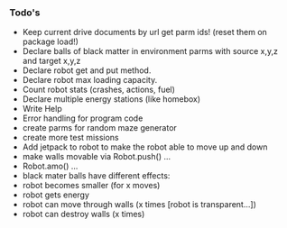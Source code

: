 ### Todo's


 - Keep current drive documents by url get parm ids! (reset them on package load!)
 - Declare balls of black matter in environment parms with source x,y,z and target x,y,z
 - Declare robot get and put method. 
 - Declare robot max loading capacity.
 - Count robot stats (crashes, actions, fuel)
 - Declare multiple energy stations (like homebox)
 - Write Help
 - Error handling for program code
 - create parms for random maze generator 
 - create more test missions
 - Add jetpack to robot to make the robot able to move up and down 
 - make walls movable via Robot.push() ... 
 - Robot.amo() ... 
 - black mater balls have different effects: 
  - robot becomes smaller (for x moves)
  - robot gets energy 
  - robot can move through walls (x times [robot is transparent...])
  - robot can destroy walls (x times)